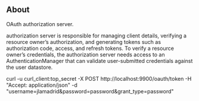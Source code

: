 ## About

OAuth authorization server.

authorization server is responsible for managing client details, verifying a resource owner’s authorization, 
and generating tokens such as authorization code, access, and refresh tokens. To verify a resource owner’s 
credentials, the authorization server needs access to an AuthenticationManager that can validate user-submitted 
credentials against the user datastore.





curl -u curl_client:top_secret -X POST http://localhost:9900/oauth/token -H "Accept: application/json" -d "username=jlamadrid&password=password&grant_type=password"